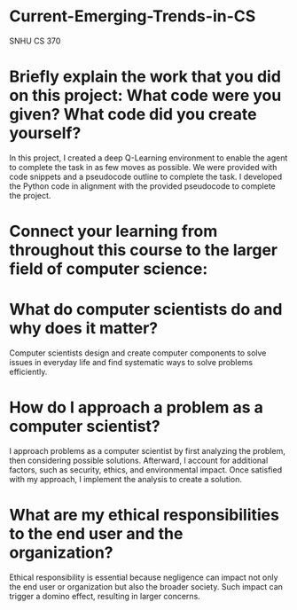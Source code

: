 # Current-Emerging-Trends-in-CS
SNHU CS 370
# Briefly explain the work that you did on this project: What code were you given? What code did you create yourself?
In this project, I created a deep Q-Learning environment to enable the agent to complete the task in as few moves as possible. We were provided with code snippets and a pseudocode outline to complete the task. I developed the Python code in alignment with the provided pseudocode to complete the project.
# Connect your learning from throughout this course to the larger field of computer science:
# What do computer scientists do and why does it matter?
Computer scientists design and create computer components to solve issues in everyday life and find systematic ways to solve problems efficiently.
# How do I approach a problem as a computer scientist?
I approach problems as a computer scientist by first analyzing the problem, then considering possible solutions. Afterward, I account for additional factors, such as security, ethics, and environmental impact. Once satisfied with my approach, I implement the analysis to create a solution.
# What are my ethical responsibilities to the end user and the organization?
Ethical responsibility is essential because negligence can impact not only the end user or organization but also the broader society. Such impact can trigger a domino effect, resulting in larger concerns.
